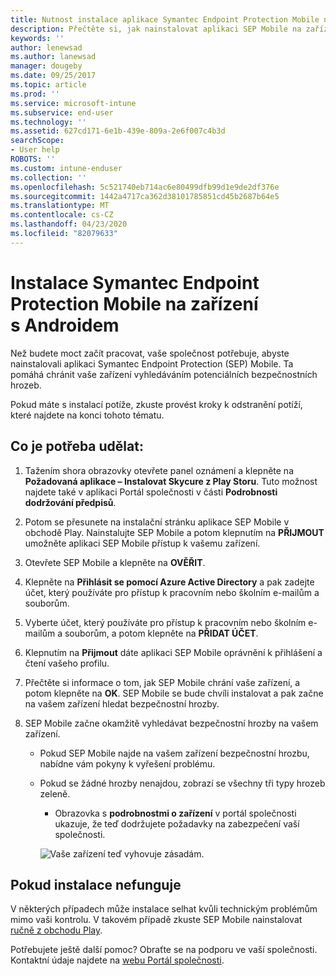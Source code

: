 ```yaml
---
title: Nutnost instalace aplikace Symantec Endpoint Protection Mobile na zařízení s Androidem | Dokumentace Microsoftu
description: Přečtěte si, jak nainstalovat aplikaci SEP Mobile na zařízení s Androidem.
keywords: ''
author: lenewsad
ms.author: lanewsad
manager: dougeby
ms.date: 09/25/2017
ms.topic: article
ms.prod: ''
ms.service: microsoft-intune
ms.subservice: end-user
ms.technology: ''
ms.assetid: 627cd171-6e1b-439e-809a-2e6f007c4b3d
searchScope:
- User help
ROBOTS: ''
ms.custom: intune-enduser
ms.collection: ''
ms.openlocfilehash: 5c521740eb714ac6e80499dfb99d1e9de2df376e
ms.sourcegitcommit: 1442a4717ca362d38101785851cd45b2687b64e5
ms.translationtype: MT
ms.contentlocale: cs-CZ
ms.lasthandoff: 04/23/2020
ms.locfileid: "82079633"
---
```

# <a name="install-symantec-endpoint-protection-mobile-on-your-android-device"></a>Instalace Symantec Endpoint Protection Mobile na zařízení s Androidem

Než budete moct začít pracovat, vaše společnost potřebuje, abyste nainstalovali aplikaci Symantec Endpoint Protection (SEP) Mobile. Ta pomáhá chránit vaše zařízení vyhledáváním potenciálních bezpečnostních hrozeb.

Pokud máte s instalací potíže, zkuste provést kroky k odstranění potíží, které najdete na konci tohoto tématu.

## <a name="what-you-need-to-do"></a>Co je potřeba udělat:

1. Tažením shora obrazovky otevřete panel oznámení a klepněte na **Požadovaná aplikace – Instalovat Skycure z Play Storu**. Tuto možnost najdete také v aplikaci Portál společnosti v části __Podrobnosti dodržování předpisů__.

2. Potom se přesunete na instalační stránku aplikace SEP Mobile v obchodě Play. Nainstalujte SEP Mobile a potom klepnutím na **PŘIJMOUT** umožněte aplikaci SEP Mobile přístup k vašemu zařízení.

3. Otevřete SEP Mobile a klepněte na **OVĚŘIT**.

4. Klepněte na **Přihlásit se pomocí Azure Active Directory** a pak zadejte účet, který používáte pro přístup k pracovním nebo školním e-mailům a souborům.

5. Vyberte účet, který používáte pro přístup k pracovním nebo školním e-mailům a souborům, a potom klepněte na **PŘIDAT ÚČET**.

6. Klepnutím na **Přijmout** dáte aplikaci SEP Mobile oprávnění k přihlášení a čtení vašeho profilu.

7. Přečtěte si informace o tom, jak SEP Mobile chrání vaše zařízení, a potom klepněte na **OK**. SEP Mobile se bude chvíli instalovat a pak začne na vašem zařízení hledat bezpečnostní hrozby.

8. SEP Mobile začne okamžitě vyhledávat bezpečnostní hrozby na vašem zařízení.

   * Pokud SEP Mobile najde na vašem zařízení bezpečnostní hrozbu, nabídne vám pokyny k vyřešení problému.

   * Pokud se žádné hrozby nenajdou, zobrazí se všechny tři typy hrozeb zeleně.

     * Obrazovka s **podrobnostmi o zařízení** v portál společnosti ukazuje, že teď dodržujete požadavky na zabezpečení vaší společnosti.

     ![Vaše zařízení teď vyhovuje zásadám.](./media/mtd-device-now-compliant-android.png)

## <a name="if-the-installation-doesnt-work"></a>Pokud instalace nefunguje

V některých případech může instalace selhat kvůli technickým problémům mimo vaši kontrolu. V takovém případě zkuste SEP Mobile nainstalovat [ručně z obchodu Play](https://play.google.com/store/apps/details?id=com.skycure.skycure).

Potřebujete ještě další pomoc? Obraťte se na podporu ve vaší společnosti. Kontaktní údaje najdete na [webu Portál společnosti](https://go.microsoft.com/fwlink/?linkid=2010980).
